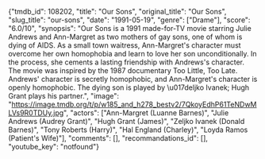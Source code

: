 {"tmdb_id": 108202, "title": "Our Sons", "original_title": "Our Sons", "slug_title": "our-sons", "date": "1991-05-19", "genre": ["Drame"], "score": "6.0/10", "synopsis": "Our Sons is a 1991 made-for-TV movie starring Julie Andrews and Ann-Margret as two mothers of gay sons, one of whom is dying of AIDS. As a small town waitress, Ann-Margret's character must overcome her own homophobia and learn to love her son unconditionally. In the process, she cements a lasting friendship with Andrews's character. The movie was inspired by the 1987 documentary Too Little, Too Late.  Andrews' character is secretly homophobic, and Ann-Margret's character is openly homophobic.  The dying son is played by \u017deljko Ivanek; Hugh Grant plays his partner.", "image": "https://image.tmdb.org/t/p/w185_and_h278_bestv2/7QkoyEdhP61TeNDwMLVs9R0TDUy.jpg", "actors": ["Ann-Margret (Luanne Barnes)", "Julie Andrews (Audrey Grant)", "Hugh Grant (James)", "Zeljko Ivanek (Donald Barnes)", "Tony Roberts (Harry)", "Hal England (Charley)", "Loyda Ramos (Patient's Wife)"], "comments": [], "recommandations_id": [], "youtube_key": "notfound"}